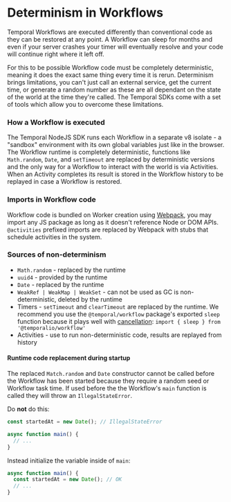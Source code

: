 # Determinism in Workflows

Temporal Workflows are executed differently than conventional code as they can be restored at any point.
A Workflow can sleep for months and even if your server crashes your timer will eventually resolve and your code will continue right where it left off.

For this to be possible Workflow code must be completely deterministic, meaning it does the exact same thing every time it is rerun.
Determinism brings limitations, you can't just call an external service, get the current time, or generate a random number as these are all dependant on the state of the world at the time they're called.
The Temporal SDKs come with a set of tools which allow you to overcome these limitations.

### How a Workflow is executed

The Temporal NodeJS SDK runs each Workflow in a separate v8 isolate - a "sandbox" environment with its own global variables just like in the browser.
The Workflow runtime is completely deterministic, functions like `Math.random`, `Date`, and `setTimeout` are replaced by deterministic versions and the only way for a Workflow to interact with the world is via Activities.
When an Activity completes its result is stored in the Workflow history to be replayed in case a Workflow is restored.

### Imports in Workflow code

Workflow code is bundled on Worker creation using [Webpack](https://webpack.js.org), you may import any JS package as long as it doesn't reference Node or DOM APIs.
`@activities` prefixed imports are replaced by Webpack with stubs that schedule activities in the system.

### Sources of non-determinism

- `Math.random` - replaced by the runtime
- `uuid4` - provided by the runtime
- `Date` - replaced by the runtime
- `WeakRef | WeakMap | WeakSet` - can not be used as GC is non-deterministic, deleted by the runtime
- Timers - `setTimeout` and `clearTimeout` are replaced by the runtime. We recommend you use the `@temporal/workflow` package's exported `sleep` function because it plays well with [cancellation](/docs/node/workflow-scopes-and-cancellation): `import { sleep } from '@temporalio/workflow'`
- Activities - use to run non-deterministic code, results are replayed from history

#### Runtime code replacement during startup

The replaced `Match.random` and `Date` constructor cannot be called before the Workflow has been started because they require a random seed or Workflow task time.
If used before the the Workflow's `main` function is called they will throw an `IllegalStateError`.

Do **not** do this:

```ts
const startedAt = new Date(); // IllegalStateError

async function main() {
  // ...
}
```

Instead initialize the variable inside of `main`:

```ts
async function main() {
  const startedAt = new Date(); // OK
  // ...
}
```

